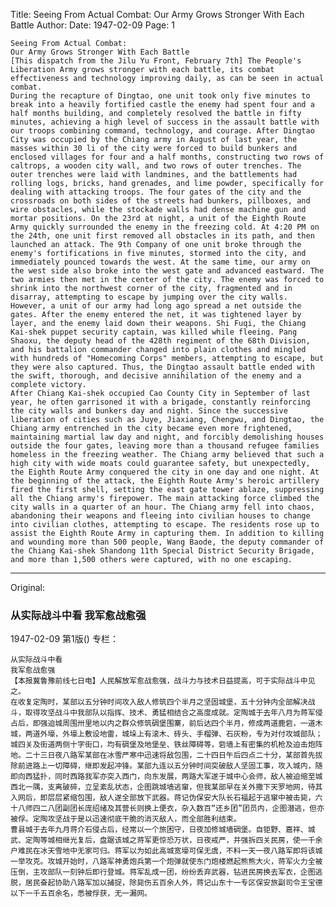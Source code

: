 Title: Seeing From Actual Combat: Our Army Grows Stronger With Each Battle
Author:
Date: 1947-02-09
Page: 1

    Seeing From Actual Combat:
    Our Army Grows Stronger With Each Battle
    [This dispatch from the Jilu Yu Front, February 7th] The People's Liberation Army grows stronger with each battle, its combat effectiveness and technology improving daily, as can be seen in actual combat.
    During the recapture of Dingtao, one unit took only five minutes to break into a heavily fortified castle the enemy had spent four and a half months building, and completely resolved the battle in fifty minutes, achieving a high level of success in the assault battle with our troops combining command, technology, and courage. After Dingtao City was occupied by the Chiang army in August of last year, the masses within 30 li of the city were forced to build bunkers and enclosed villages for four and a half months, constructing two rows of caltrops, a wooden city wall, and two rows of outer trenches. The outer trenches were laid with landmines, and the battlements had rolling logs, bricks, hand grenades, and lime powder, specifically for dealing with attacking troops. The four gates of the city and the crossroads on both sides of the streets had bunkers, pillboxes, and wire obstacles, while the stockade walls had dense machine gun and mortar positions. On the 23rd at night, a unit of the Eighth Route Army quickly surrounded the enemy in the freezing cold. At 4:20 PM on the 24th, one unit first removed all obstacles in its path, and then launched an attack. The 9th Company of one unit broke through the enemy's fortifications in five minutes, stormed into the city, and immediately pounced towards the west. At the same time, our army on the west side also broke into the west gate and advanced eastward. The two armies then met in the center of the city. The enemy was forced to shrink into the northwest corner of the city, fragmented and in disarray, attempting to escape by jumping over the city walls. However, a unit of our army had long ago spread a net outside the gates. After the enemy entered the net, it was tightened layer by layer, and the enemy laid down their weapons. Shi Fuqi, the Chiang Kai-shek puppet security captain, was killed while fleeing. Pang Shaoxu, the deputy head of the 428th regiment of the 68th Division, and his battalion commander changed into plain clothes and mingled with hundreds of "Homecoming Corps" members, attempting to escape, but they were also captured. Thus, the Dingtao assault battle ended with the swift, thorough, and decisive annihilation of the enemy and a complete victory.
    After Chiang Kai-shek occupied Cao County City in September of last year, he often garrisoned it with a brigade, constantly reinforcing the city walls and bunkers day and night. Since the successive liberation of cities such as Juye, Jiaxiang, Chengwu, and Dingtao, the Chiang army entrenched in the city became even more frightened, maintaining martial law day and night, and forcibly demolishing houses outside the four gates, leaving more than a thousand refugee families homeless in the freezing weather. The Chiang army believed that such a high city with wide moats could guarantee safety, but unexpectedly, the Eighth Route Army conquered the city in one day and one night. At the beginning of the attack, the Eighth Route Army's heroic artillery fired the first shell, setting the east gate tower ablaze, suppressing all the Chiang army's firepower. The main attacking force climbed the city walls in a quarter of an hour. The Chiang army fell into chaos, abandoning their weapons and fleeing into civilian houses to change into civilian clothes, attempting to escape. The residents rose up to assist the Eighth Route Army in capturing them. In addition to killing and wounding more than 500 people, Wang Baode, the deputy commander of the Chiang Kai-shek Shandong 11th Special District Security Brigade, and more than 1,500 others were captured, with no one escaping.



<hr /> 

Original: 


### 从实际战斗中看  我军愈战愈强

1947-02-09
第1版()
专栏：

    从实际战斗中看
    我军愈战愈强
    【本报冀鲁豫前线七日电】人民解放军愈战愈强，战斗力与技术日益提高，可于实际战斗中见之。
    在收复定陶时，某部以五分钟时间攻入敌人修筑四个半月之坚固城堡，五十分钟内全部解决战斗，取得攻坚战斗中我部队以指挥、技术、勇猛相结合之高度成就。定陶城于去年八月为蒋军侵占后，即强迫城周围卅里地以内之群众修筑碉堡围寨，前后达四个半月，修成两道鹿砦，一道木城，两道外壕，外壕上敷设地雷，城垛上有滚木、砖头、手榴弹、石灰粉，专为对付攻城部队；城四关及街道两侧十字街口，均有碉堡及地堡垒、铁丝障碍等，砦墙上有密集的机枪及迫击炮阵地。二十三日夜八路军某部在冰雪严寒中迅速将敌包围，二十四日午后四点二十分，某部首先拔除前进路上一切障碍，继即发起冲锋。某部九连以五分钟时间突破敌人坚固工事，攻入城内，随即向西猛扑，同时西路我军亦突入西门，向东发展，两路大军遂于城中心会师，敌人被迫缩至城西北一隅，支离破碎，立呈紊乱状态，企图跳城墙逃窜，但我某部早在关外撒下天罗地网，待其入网后，即层层紧缩包围，敌人遂全部放下武器。蒋记伪保安大队长石福起于逃窜中被击毙，六十八师四二八团副团长庞绍绪及其营长则换上便衣，杂入数百“还乡团”团员内，企图潜逃，但亦被俘。定陶攻坚战于是以迅速彻底干脆的消灭敌人，而全部胜利结束。
    曹县城于去年九月蒋介石侵占后，经常以一个旅困守，日夜加修城墙碉堡。自钜野、嘉祥、城武、定陶等城相继光复后，盘踞该城之蒋军更惊恐万状，日夜戒严，并强拆四关民房，使一千余户难民在冰天雪地中无家可归。蒋军以为如此高城宽壕可保无虞，不料一天一夜八路军即将该城一举攻克。攻城开始时，八路军神勇炮兵第一个炮弹就使东门炮楼燃起熊熊大火，蒋军火力全被压倒，主攻部队一刻钟后即行登城。蒋军乱成一团，纷纷丢弃武器，钻进民房换去军衣，企图逃脱，居民奋起协助八路军加以捕捉，除毙伤五百余人外，蒋记山东十一专区保安旅副司令王宝德以下一千五百余名，悉被俘获，无一漏网。
